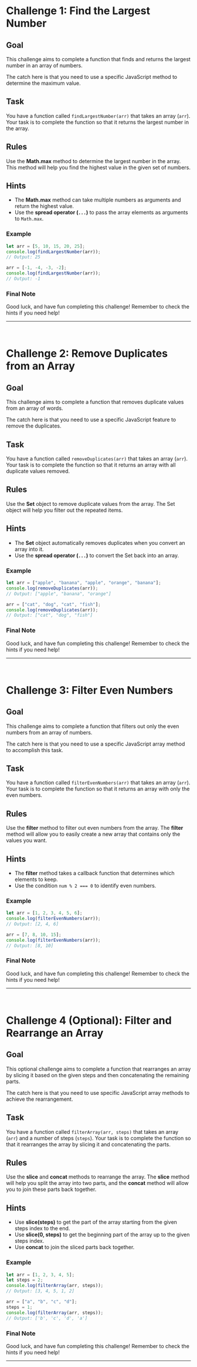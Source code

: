 # Challenge 1: Find the Largest Number

## Goal

This challenge aims to complete a function that finds and returns the largest number in an array of numbers.

The catch here is that you need to use a specific JavaScript method to determine the maximum value.

## Task

You have a function called `findLargestNumber(arr)` that takes an array (`arr`). Your task is to complete the function so that it returns the largest number in the array.

## Rules

Use the **Math.max** method to determine the largest number in the array. This method will help you find the highest value in the given set of numbers.

## Hints

- The **Math.max** method can take multiple numbers as arguments and return the highest value.
- Use the **spread operator (`...`)** to pass the array elements as arguments to `Math.max`.

### Example

```js
let arr = [5, 10, 15, 20, 25];
console.log(findLargestNumber(arr));
// Output: 25

arr = [-1, -4, -3, -2];
console.log(findLargestNumber(arr));
// Output: -1
```

### Final Note

Good luck, and have fun completing this challenge! Remember to check the hints if you need help!

---

&nbsp;
&nbsp;

# Challenge 2: Remove Duplicates from an Array

## Goal

This challenge aims to complete a function that removes duplicate values from an array of words.

The catch here is that you need to use a specific JavaScript feature to remove the duplicates.

## Task

You have a function called `removeDuplicates(arr)` that takes an array (`arr`). Your task is to complete the function so that it returns an array with all duplicate values removed.

## Rules

Use the **Set** object to remove duplicate values from the array. The Set object will help you filter out the repeated items.

## Hints

- The **Set** object automatically removes duplicates when you convert an array into it.
- Use the **spread operator (`...`)** to convert the Set back into an array.

### Example

```js
let arr = ["apple", "banana", "apple", "orange", "banana"];
console.log(removeDuplicates(arr));
// Output: ["apple", "banana", "orange"]

arr = ["cat", "dog", "cat", "fish"];
console.log(removeDuplicates(arr));
// Output: ["cat", "dog", "fish"]
```

### Final Note

Good luck, and have fun completing this challenge! Remember to check the hints if you need help!

---

&nbsp;
&nbsp;

# Challenge 3: Filter Even Numbers

## Goal

This challenge aims to complete a function that filters out only the even numbers from an array of numbers.

The catch here is that you need to use a specific JavaScript array method to accomplish this task.

## Task

You have a function called `filterEvenNumbers(arr)` that takes an array (`arr`). Your task is to complete the function so that it returns an array with only the even numbers.

## Rules

Use the **filter** method to filter out even numbers from the array. The **filter** method will allow you to easily create a new array that contains only the values you want.

## Hints

- The **filter** method takes a callback function that determines which elements to keep.
- Use the condition `num % 2 === 0` to identify even numbers.

### Example

```js
let arr = [1, 2, 3, 4, 5, 6];
console.log(filterEvenNumbers(arr));
// Output: [2, 4, 6]

arr = [7, 8, 10, 15];
console.log(filterEvenNumbers(arr));
// Output: [8, 10]
```

### Final Note

Good luck, and have fun completing this challenge! Remember to check the hints if you need help!

---

&nbsp;
&nbsp;

# Challenge 4 (Optional): Filter and Rearrange an Array

## Goal

This optional challenge aims to complete a function that rearranges an array by slicing it based on the given steps and then concatenating the remaining parts.

The catch here is that you need to use specific JavaScript array methods to achieve the rearrangement.

## Task

You have a function called `filterArray(arr, steps)` that takes an array (`arr`) and a number of steps (`steps`). Your task is to complete the function so that it rearranges the array by slicing it and concatenating the parts.

## Rules

Use the **slice** and **concat** methods to rearrange the array. The **slice** method will help you split the array into two parts, and the **concat** method will allow you to join these parts back together.

## Hints

- Use **slice(steps)** to get the part of the array starting from the given steps index to the end.
- Use **slice(0, steps)** to get the beginning part of the array up to the given steps index.
- Use **concat** to join the sliced parts back together.

### Example

```js
let arr = [1, 2, 3, 4, 5];
let steps = 2;
console.log(filterArray(arr, steps));
// Output: [3, 4, 5, 1, 2]

arr = ["a", "b", "c", "d"];
steps = 1;
console.log(filterArray(arr, steps));
// Output: ['b', 'c', 'd', 'a']
```

### Final Note

Good luck, and have fun completing this challenge! Remember to check the hints if you need help!

---

&nbsp;
&nbsp;